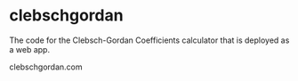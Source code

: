 # clebschgordan
The code for the Clebsch-Gordan Coefficients calculator that is deployed as a web app.

clebschgordan.com
